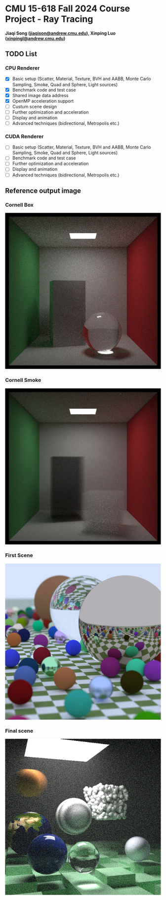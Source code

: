 # CMU 15-618 Fall 2024 Course Project - Ray Tracing

#### Jiaqi Song (<jiaqison@andrew.cmu.edu>), Xinping Luo (<xinpingl@andrew.cmu.edu>)

## TODO List

### CPU Renderer

- [x] Basic setup (Scatter, Material, Texture, BVH and AABB, Monte Carlo Sampling, Smoke, Quad and Sphere, Light sources)
- [x] Benchmark code and test case
- [x] Shared image data address
- [x] OpenMP acceleration support
- [ ] Custum scene design
- [ ] Further optimization and acceleration
- [ ] Display and animation
- [ ] Advanced techniques (bidirectional, Metropolis etc.)

### CUDA Renderer

- [ ] Basic setup (Scatter, Material, Texture, BVH and AABB, Monte Carlo Sampling, Smoke, Quad and Sphere, Light sources)
- [ ] Benchmark code and test case
- [ ] Further optimization and acceleration
- [ ] Display and animation
- [ ] Advanced techniques (bidirectional, Metropolis etc.)

## Reference output image

### Cornell Box
![image](./images/cornell_box.png)

### Cornell Smoke
![image](./images/cornell_smoke.png)

### First Scene
![image](./images/first_scene.png)

### Final scene
![image](./images/final_scene.png)
